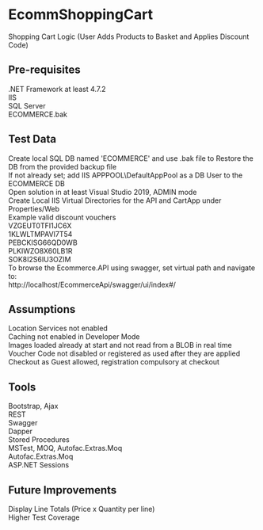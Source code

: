 # EcommShoppingCart
Shopping Cart Logic (User Adds Products to Basket and Applies Discount Code)

## Pre-requisites
.NET Framework at least 4.7.2 <br />
IIS <br />
SQL Server <br />
ECOMMERCE.bak <br />

## Test Data
Create local SQL DB named 'ECOMMERCE' and use .bak file to Restore the DB from the provided backup file <br />
If not already set; add IIS APPPOOL\DefaultAppPool as a DB User to the ECOMMERCE DB <br />
Open solution in at least Visual Studio 2019, ADMIN mode <br />
Create Local IIS Virtual Directories for the API and CartApp under Properties/Web <br />
Example valid discount vouchers <br />
VZGEUT0TFI1JC6X <br />
1KLWLTMPAVI7T54 <br />
PEBCKISG66QD0WB <br />
PLKIWZO8X60LB1R <br />
SOK8I2S6IU3OZIM <br />
To browse the Ecommerce.API using swagger, set virtual path and navigate to:<br />
http://localhost/EcommerceApi/swagger/ui/index#/<br />

## Assumptions
Location Services not enabled <br />
Caching not enabled in Developer Mode <br />
Images loaded already at start and not read from a BLOB in real time <br />
Voucher Code not disabled or registered as used after they are applied <br />
Checkout as Guest allowed, registration compulsory at checkout <br />

## Tools
Bootstrap, Ajax <br />
REST <br />
Swagger <br />
Dapper <br />
Stored Procedures <br />
MSTest, MOQ, Autofac.Extras.Moq<br />
Autofac.Extras.Moq <br />
ASP.NET Sessions <br />

## Future Improvements
Display Line Totals (Price x Quantity per line)<br />
Higher Test Coverage<br />


